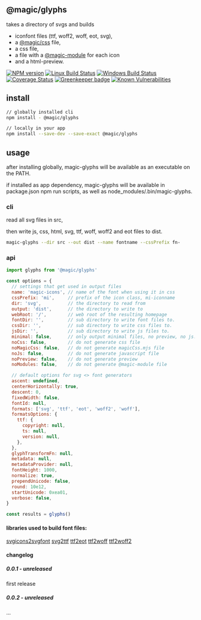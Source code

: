 ## @magic/glyphs

takes a directory of svgs and builds
* iconfont files (ttf, woff2, woff, eot, svg),
* a [@magic/css](https://github.com/magic/css) file,
* a css file,
* a file with a [@magic-module](https://magic-modules.github.io/) for each icon
* and a html-preview.

[![NPM version][npm-image]][npm-url]
[![Linux Build Status][travis-image]][travis-url]
[![Windows Build Status][appveyor-image]][appveyor-url]
[![Coverage Status][coveralls-image]][coveralls-url]
[![Greenkeeper badge][greenkeeper-image]][greenkeeper-url]
[![Known Vulnerabilities][snyk-image]][snyk-url]

## install
```bash
// globally installed cli
npm install - @magic/glyphs

// locally in your app
npm install --save-dev --save-exact @magic/glyphs
```

## usage
after installing globally, magic-glyphs will be available as an executable on the PATH.

if installed as app dependency, magic-glyphs will be available in package.json npm run scripts,
as well as node_modules/.bin/magic-glyphs.

### cli
read all svg files in src,

then write js, css, html, svg, ttf, woff, woff2 and eot files to dist.

```bash
magic-glyphs --dir src --out dist --name fontname --cssPrefix fn-
```

### api
```javascript
import glyphs from '@magic/glyphs'

const options = {
  // settings that get used in output files
  name: 'magic-icons', // name of the font when using it in css
  cssPrefix: 'mi',     // prefix of the icon class, mi-iconname
  dir: 'svg',          // the directory to read from
  output: 'dist',      // the directory to write to
  webRoot: '/',        // web root of the resulting homepage
  fontDir: '',         // sub directory to write font files to.
  cssDir: '',          // sub directory to write css files to.
  jsDir: '',           // sub directory to write js files to.
  minimal: false,      // only output minimal files, no preview, no js.
  noCss: false,        // do not generate css file
  noMagicCss: false,   // do not generate magicCss.mjs file
  noJs: false,         // do not generate javascript file
  noPreview: false,    // do not generate preview
  noModules: false,    // do not generate @magic-module file

  // default options for svg <> font generators
  ascent: undefined,
  centerHorizontally: true,
  descent: 0,
  fixedWidth: false,
  fontId: null,
  formats: ['svg', 'ttf', 'eot', 'woff2', 'woff'],
  formatsOptions: {
    ttf: {
      copyright: null,
      ts: null,
      version: null,
    },
  },
  glyphTransformFn: null,
  metadata: null,
  metadataProvider: null,
  fontHeight: 1000,
  normalize: true,
  prependUnicode: false,
  round: 10e12,
  startUnicode: 0xea01,
  verbose: false,
}

const results = glyphs()

```

#### libraries used to build font files:
[svgicons2svgfont](https://www.npmjs.com/package/svgicons2svgfont)
[svg2ttf](https://www.npmjs.com/package/svg2ttf)
[ttf2eot](https://www.npmjs.com/package/ttf2eot)
[ttf2woff](https://www.npmjs.com/package/ttf2woff)
[ttf2woff2](https://www.npmjs.com/package/ttf2woff2)

#### changelog

##### 0.0.1 - unreleased
first release

##### 0.0.2 - unreleased
...


[npm-image]: https://img.shields.io/npm/v/@magic/glyphs.svg
[npm-url]: https://www.npmjs.com/package/@magic/glyphs
[travis-image]: https://img.shields.io/travis/com/magic/glyphs/master
[travis-url]: https://travis-ci.com/magic/glyphs
[appveyor-image]: https://img.shields.io/appveyor/ci/magic/glyphs/master.svg
[appveyor-url]: https://ci.appveyor.com/project/magic/glyphs/branch/master
[coveralls-image]: https://coveralls.io/repos/github/magic/glyphs/badge.svg
[coveralls-url]: https://coveralls.io/github/magic/glyphs
[greenkeeper-image]: https://badges.greenkeeper.io/magic/glyphs.svg
[greenkeeper-url]: https://badges.greenkeeper.io/magic/glyphs.svg
[snyk-image]: https://snyk.io/test/github/magic/glyphs/badge.svg
[snyk-url]: https://snyk.io/test/github/magic/glyphs
